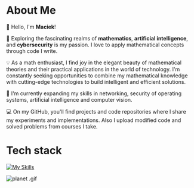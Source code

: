 <!--### Hi there 👋-->

<!--
**Macsok/Macsok** is a ✨ _special_ ✨ repository because its `README.md` (this file) appears on your GitHub profile.

Here are some ideas to get you started:

- 🔭 I’m currently working on ...
- 🌱 I’m currently learning ...
- 👯 I’m looking to collaborate on ...
- 🤔 I’m looking for help with ...
- 💬 Ask me about ...
- 📫 How to reach me: ...
- 😄 Pronouns: ...
- ⚡ Fun fact: ...

🔭 Exploring the fascinating realms of machine learning, artificial intelligence, and data science is my passion. 
    I love to delve into complex problems, apply mathematical concepts, and uncover meaningful insights from data.

💡 As a math enthusiast, I find joy in the elegant beauty of mathematical theories and their practical applications in the world of technology. 
    I'm constantly seeking opportunities to combine my mathematical knowledge with cutting-edge technologies to build intelligent and efficient solutions.

🌱 I'm currently expanding my skills in various machine learning techniques, including deep learning, natural language processing, and computer vision. 
    I'm also honing my expertise in data analysis, visualization, and predictive modeling.

💻 On my GitHub, you'll find projects and code repositories where I share my experiments, implementations, and research in the field of ML, AI, and Data Science. 
    Also I'm putting here modified code from courses I'm taking.
    
🤝 I'm always open to collaborations, discussions, and learning from others in the community. Feel free to reach out to me for any interesting projects or opportunities.
-->

# **About Me**
👋 Hello, I'm **Maciek**!

🔭 Exploring the fascinating realms of **mathematics**, **artificial intelligence**, and **cybersecurity** is my passion. 
    I love to apply mathematical concepts through code I write.

💡 As a math enthusiast, I find joy in the elegant beauty of mathematical theories and their practical applications in the world of technology. 
    I'm constantly seeking opportunities to combine my mathematical knowledge with cutting-edge technologies to build intelligent and efficient solutions.

🌱 I'm currently expanding my skills in networking, security of operating systems, artificial intelligence and computer vision. 

💻 On my GitHub, you'll find projects and code repositories where I share my experiments and implementations. 
    Also I upload modified code and solved problems from courses I take.
    
# **Tech stack**
[![My Skills](https://skillicons.dev/icons?i=py,c,cpp,bash,vscode,git,latex)](https://skillicons.dev)

<!--
<img align="right" src="https://i.pinimg.com/originals/66/90/05/66900582a3c8afe904c2f7e4d83bd4ac.gif" alt="gif">
<img aling="center" src="https://procedural-generation.isaackarth.com/tumblr_files/tumblr_nud6gtD3ht1uo5d9jo2_r1_540.gif" alt="boids .gif">
<div align="center">
</div>
-->
<img align="center" src="https://www.gifcen.com/wp-content/uploads/2022/05/black-hole-gif-7.gif" alt="planet .gif">
